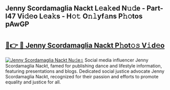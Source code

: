 ## Jenny Scordamaglia Nackt L𝚎a𝚔ed N𝚞𝚍e - Part-l47 Vi𝚍𝚎o L𝚎a𝚔s - H𝚘𝚝 O𝚗𝚕yf𝚊ns P𝚑𝚘tos pAwGP

# <h2><a href="http://kfc6sd.oniu.top/?m=Jenny+Scordamaglia+Nackt">🔗👉 🔴 Jenny Scordamaglia Nackt P𝚑ot𝚘𝚜 V𝚒d𝚎o</a></h2>

[![Jenny Scordamaglia Nackt Nu𝚍e𝚜](https://i.imgur.com/0qMVB7G.gif)](http://kfc6sd.oniu.top/?m=Jenny+Scordamaglia+Nackt)
Social media influencer Jenny Scordamaglia Nackt, famed for publishing dance and lifestyle information, featuring presentations and blogs. Dedicated social justice advocate Jenny Scordamaglia Nackt, recognized for their passion and efforts to promote equality and justice for all.  
